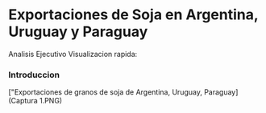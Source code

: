 # Exportaciones de Soja en Argentina, Uruguay y Paraguay
Analisis Ejecutivo 
Visualizacion rapida:
### Introduccion 
["Exportaciones de granos de soja de Argentina, Uruguay, Paraguay](Captura 1.PNG)
